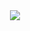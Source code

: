 <div align=center><img src="https://github.com/cancerts/study-blockchain-referrence/raw/master/books/区块链 重塑经济与世界/Qu Kuai Lian _ Zhong Su Jing Ji Yu Shi Jie (Wan Zheng Tu Wen Ban ) - Xu Ming Xing Deng.jpg" /></div>